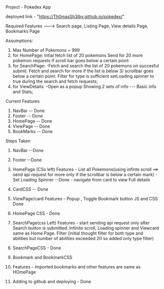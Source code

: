 Project - Pokedex App

deployed link - "https://Th0masSh3lby.github.io/pokedex/"

Required Features ---> Search page, Listing Page, View details Page,
Bookmarks Page

Assumptions:

1. Max Number of Pokemons = 999
2. for HomePage: Intial fetch list of 20 pokemons
   Send for 20 more pokemon requests if scroll bar goes below a certain point
3. for SearchPage: -Fetch and search the list of 20 pokemons on succesful submit.
   Fetch and search for more if the list is below 3/ scrollbar goes below a certain point.
   Filter for type is sufficient
   setLoading spinner to true during the search and fetch requests;
4. for ViewDetails: -Open as a popup
   Showing 2 sets of info --- Basic info and Stats;

Current Features

1. NavBar -- Done
2. Footer -- Done
3. HomePage -- Done
4. ViewPage -- Done
5. BookMarks -- Done

Steps Taken

1. NavBar --Done
2. Footer --Done
3. HomePage (CSs left)
   Features - List all Pokemons(using infinte scroll ==> send api request for more only if the scrollbar is below a certain mark) - Set Loading Spinner --Done - navigate from card to view Full details
4. CardCSS -- Done
5. ViewPage/card
   Features - Popup , Toggle Bookmark button
   JS and CSS Done
6. HomePage CSS - Done
7. SearchPage(css Left)
   Features - start sending api request only after Search button is submitted. Infinite scroll, Loading spinner and Viewcard same as Home Page.
   Filter (initial thought filter for both type and abilities but number of abilities exceeded 20 so added only type filter)

8. SearchPageCSS - Done
9. Bookmark and BookmarkCSS
10. Features - Imported bookmarks and other features are same as HOmePage
11. Adding to github and deploying - Done
